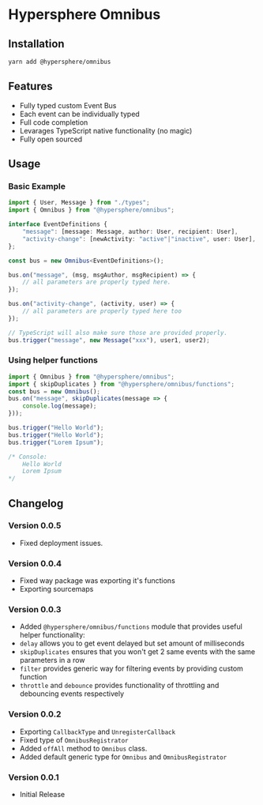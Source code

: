 # Hypersphere Omnibus

## Installation
```bash
yarn add @hypersphere/omnibus
```

## Features
- Fully typed custom Event Bus
- Each event can be individually typed
- Full code completion
- Levarages TypeScript native functionality (no magic)
- Fully open sourced

## Usage

### Basic Example

```typescript
import { User, Message } from "./types";
import { Omnibus } from "@hypersphere/omnibus";

interface EventDefinitions {
    "message": [message: Message, author: User, recipient: User],
    "activity-change": [newActivity: "active"|"inactive", user: User],
};

const bus = new Omnibus<EventDefinitions>();

bus.on("message", (msg, msgAuthor, msgRecipient) => {
    // all parameters are properly typed here.
});

bus.on("activity-change", (activity, user) => {
    // all parameters are properly typed here too
});

// TypeScript will also make sure those are provided properly.
bus.trigger("message", new Message("xxx"), user1, user2);

```

### Using helper functions
```typescript
import { Omnibus } from "@hypersphere/omnibus";
import { skipDuplicates } from "@hypersphere/omnibus/functions";
const bus = new Omnibus();
bus.on("message", skipDuplicates(message => {
    console.log(message);
}));

bus.trigger("Hello World");
bus.trigger("Hello World");
bus.trigger("Lorem Ipsum");

/* Console:
    Hello World
    Lorem Ipsum
*/
```

## Changelog

### Version 0.0.5
- Fixed deployment issues.

### Version 0.0.4
- Fixed way package was exporting it's functions
- Exporting sourcemaps

### Version 0.0.3
- Added `@hypersphere/omnibus/functions` module that provides useful helper functionality:
- `delay` allows you to get event delayed but set amount of milliseconds
- `skipDuplicates` ensures that you won't get 2 same events with the same parameters in a row
- `filter` provides generic way for filtering events by providing custom function
- `throttle` and `debounce` provides functionality of throttling and debouncing events respectively

### Version 0.0.2
- Exporting `CallbackType` and `UnregisterCallback`
- Fixed type of `OmnibusRegistrator`
- Added `offAll` method to `Omnibus` class.
- Added default generic type for `Omnibus` and `OmnibusRegistrator`

### Version 0.0.1
- Initial Release